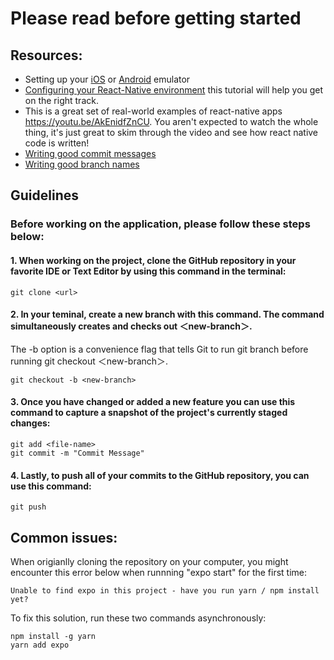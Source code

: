 # Please read before getting started

## Resources:
- Setting up your [iOS](https://www.youtube.com/watch?v=wNINabDpsvQ) or [Android](https://developer.android.com/studio/run/emulator) emulator
- [Configuring your React-Native environment](https://www.youtube.com/watch?v=ql4J6SpLXZA) this tutorial will help you get on the right track. 
- This is a great set of real-world examples of react-native apps https://youtu.be/AkEnidfZnCU. You aren't expected to watch the whole thing, it's just great to skim through the video and see how react native code is written!
- [Writing good commit messages](Resources/CommitMessages.md)
- [Writing good branch names](Resources/BranchNames.md)

## Guidelines
### Before working on the application, please follow these steps below:
#### 1. When working on the project, clone the GitHub repository in your favorite IDE or Text Editor by using this command in the terminal: <br />
```
git clone <url>
``` 
#### 2. In your teminal, create a new branch with this command. The command simultaneously creates and checks out ＜new-branch＞. 
The -b option is a convenience flag that tells Git to run git branch before running git checkout ＜new-branch＞.
```
git checkout -b <new-branch> 
``` 
#### 3. Once you have changed or added a new feature you can use this command to capture a snapshot of the project's currently staged changes:
```
git add <file-name>
git commit -m "Commit Message"
```
#### 4. Lastly, to push all of your commits to the GitHub repository, you can use this command:
```
git push
```

## Common issues:
When origianlly cloning the repository on your computer, you might encounter this error below when runnning "expo start" for the first time:
```
Unable to find expo in this project - have you run yarn / npm install yet?
```
To fix this solution, run these two commands asynchronously:
```
npm install -g yarn
yarn add expo
```


